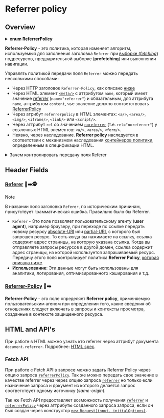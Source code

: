 # Referrer policy

## Overview

<details>
<summary><b>enum ReferrerPolicy</b></summary>
<p>

[enum ReferrerPolicy](https://www.w3.org/TR/referrer-policy/#enumdef-referrerpolicy) {

- "" - пустая строка,
- `"no-referrer"` - Полностью запрещает передачу поля `Referer`.
- `"no-referrer-when-downgrade"` - Запрещает передачу поля `Referer`, если использование TLS в [URI scheme](https://www.rfc-editor.org/rfc/rfc3986#section-3.1) различается - передает весь URI.
- `"same-origin"`- Разрешает передачу поля `Referer`, только при навигации внутри одного источника (*origin*).
- `"origin"` - Передает только сам источник, без [путей](https://www.rfc-editor.org/rfc/rfc3986#section-3.3) - `scheme://host:port`
- `"strict-origin"` - Запрещает передачу поля `Referer`, если использование TLS в [URI scheme](https://www.rfc-editor.org/rfc/rfc3986#section-3.1) различается - передает только сам источник, как описано выше.
- `"origin-when-cross-origin"` - Передает полный URI при выполнении запроса с тем же источником (*origin*), но в других случаях отправляйте только источник (*origin*) документа.
- `"strict-origin-when-cross-origin"` (**DEFAULT**) - Запрещает передачу поля `Referer`, если использование TLS в [URI scheme](https://www.rfc-editor.org/rfc/rfc3986#section-3.1) различается - передает полный URI при выполнении запроса с тем же источником (**origin**), но в других случаях отправляйте только источник (**origin**) документа.
- `"unsafe-url"` - Разрешает передачу всем источникам.

};

</p>
</details>

**Referrer-Policy** - это политика, которая изменяет алгоритм, используемый для заполнения заголовка `Referer` при [выборке (*fetching*)](https://fetch.spec.whatwg.org/#concept-fetch) подресурсов, предварительной выборке (**prefetching**) или выполнении навигации.

Управлять политикой передачи поля `Referrer` можно передать несколькими способами:

- Через HTTP заголовок `Referrer-Policy`, как описано [ниже](#referrer-policy-header)
- Через HTML элемент [`<meta/>`](https://html.spec.whatwg.org/multipage/semantics.html#meta) с аттрибутом `name`, который имеет значение [referrer](https://html.spec.whatwg.org/multipage/semantics.html#meta-referrer) (`name="referrer"`) и обязательным, для аттрибута `name`, аттрибутом `content`, чье значение должно соответствовать [ReferrerPolicy](https://w3c.github.io/webappsec-referrer-policy/#referrer-policy)
- Через атрибут `referrerpolicy` в HTML элементах: `<a/>`, `<area/>`, `<img/>`, `<iframe/>`, `<link/>` или `<script/>`.
- Через аттрибут `rel` со значением [`noreferrer`](https://html.spec.whatwg.org/multipage/semantics.html#link-type-noreferrer) (т.е. `rel="noreferrer"`) у ссылочных HTML элементов: `<a/>`, `<area/>`, `<form/>`.
- Неявно, через наследование. **Referrer policy** наследуется в соответствии с механизмом наследования [контейнеров политики](https://html.spec.whatwg.org/multipage/browsers.html#policy-container), определенным в спецификации HTML.

<details>
<summary>Зачем контролировать передачу поля Referer</summary>
<p>
[Источник примеров](https://w3c.github.io/webappsec-referrer-policy/#intro-privacy)

На сайте социальной сети есть страница профиля для каждого из ее пользователей, и пользователи добавляют гиперссылки со страницы своего профиля на свои любимые группы. Сайт социальной сети, возможно, не захочет передавать URL-адрес профиля пользователя на веб-сайты группы, когда другие пользователи переходят по этим гиперссылкам (поскольку URL-адреса профиля могут раскрыть личность владельца профиля).

Тем не менее, некоторые сайты социальных сетей могут захотеть проинформировать об этом веб-сайты группы что ссылки исходят с сайта социальной сети, но не раскрывают, какие именно Ссылки содержались в профиле конкретного пользователя.
</p>
</details>

## Header Fields

### [Referer](https://www.rfc-editor.org/rfc/rfc9110#name-referer) 🎩➡️🕵️

> [!NOTE]
> В названии поля заголовка `Referer`, по историческим причинам, присутствует грамматическая ошибка. Правильно было бы Referrer.

- `Referer` - Это поле позволяет пользовательскому агенту (**user agent**), например браузеру, при переходе по ссылке передать новому ресурсу [absolute-URI](https://www.rfc-editor.org/rfc/rfc9110#uri.references) или [partial-URI](https://www.rfc-editor.org/rfc/rfc9110#uri.references), с которого был запрошен ресурс. То есть когда вы нажимаете на ссылку, ссылка содержит адрес страницы, на которую указана ссылка. Когда вы отправляете запросы ресурсов в другой домен, ссылка содержит адрес страницы, на которой используется запрашиваемый ресурс. Передачу этого поля контролирует политика **Referrer Policy**, [которая описана ниже](#referrer-policy).
- **Использование**: Эти данные могут быть использованы для аналитики, логирования, оптимизированного кэширования и т.д.

### [Referrer-Policy](https://w3c.github.io/webappsec-referrer-policy/#referrer-policy) 🎩➡️ <a id="referrer-policy-header"/>

**Referrer-Policy** - это поле определяет **Referrer policy**, применяемую пользовательским агеном при определении того, какие сведения об отношениях следует включать в запросы и контексты просмотра, созданные в контексте защищенного ресурса.

## HTML and API's

При работе в HTML можно узнать кто referrer через аттрибут документа `document.referrer`. Подробнее: [HTML spec](https://html.spec.whatwg.org/multipage/dom.html#dom-document-referrer).

### Fetch API

При работе с Fetch API в запросе можно задать Referrer Policy через опцию запроса [`referrerPolicy`](https://fetch.spec.whatwg.org/#dom-requestinit-referrerpolicy). Так же можно передать свое значение в качестве referrer через через опцию запроса [`referrer`](https://fetch.spec.whatwg.org/#dom-requestinit-referrer) но только если назначение запроса и документ из которого делается запрос соответствует одному источнику (*same-origin*).

Так же Fetch API предоставляет возможность получения [`referrer`](https://fetch.spec.whatwg.org/#dom-request-referrer) и [`referrerPolicy`](https://fetch.spec.whatwg.org/#dom-request-referrerpolicy) через аттрибуты созданного запроса запроса, если он был создан через конструктор [`new Request(input, initialOptions)`](https://fetch.spec.whatwg.org/#dom-request).
